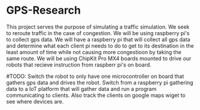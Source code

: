 # GPS-Research
This project serves the purpose of simulating a traffic simulation. We seek to reroute traffic in the case of congestion. We will be using raspberry pi's to collect gps data. We will have a raspberry pi that will collect all gps data and determine what each client pi needs to do to get to its destination in the least amount of time while not causing more congestioon by taking the same route.
We will be using ChipKit Pro MX4 boards mounted to drive our robots that recieve instruction from raspberr pi's on board.


#TODO:
Switch the robot to only have one microcontroller on board that gathers gps data and drives the robot.
Switch from a raspberry pi gathering data to a IoT platform that will gather data and run a program communicating to clients. Also track the clients on google maps wiget to see where devices are.
